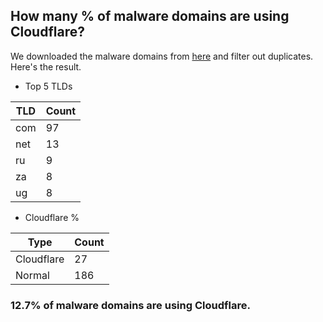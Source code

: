 ## How many % of malware domains are using Cloudflare?


We downloaded the malware domains from [here](https://urlhaus.abuse.ch) and filter out duplicates.
Here's the result.


[//]: # (start replacement)


- Top 5 TLDs

| TLD | Count |
| --- | --- |
| com | 97 |
| net | 13 |
| ru | 9 |
| za | 8 |
| ug | 8 |


- Cloudflare %

| Type | Count |
| --- | --- |
| Cloudflare | 27 |
| Normal | 186 |


### 12.7% of malware domains are using Cloudflare.